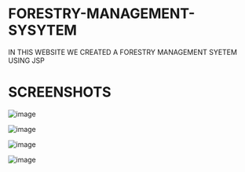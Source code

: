 # FORESTRY-MANAGEMENT-SYSYTEM
IN THIS WEBSITE WE CREATED A FORESTRY MANAGEMENT SYETEM USING JSP
# SCREENSHOTS
![image](https://user-images.githubusercontent.com/84307436/198930533-ef72db45-1264-474c-adaf-566f13dd9bab.png)

![image](https://user-images.githubusercontent.com/84307436/198930571-44d37e59-f76b-41fe-a3ae-5836a9a9bc02.png)

![image](https://user-images.githubusercontent.com/84307436/198930606-f5b564d2-aa18-406d-8f3e-e8d8a7bf9b7c.png)

![image](https://user-images.githubusercontent.com/84307436/198930633-492ef5cf-1511-4c3c-89d6-f62aefd5a560.png)
